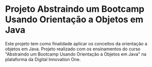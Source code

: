 # Projeto Abstraindo um Bootcamp Usando Orientação a Objetos em Java

Este projeto tem como finalidade aplicar os conceitos da orientação a objetos em Java.
Projeto realizado com os ensinamentos do curso "Abstraindo um Bootcamp Usando Orientação a Objetos em Java" na plataforma da Digital Innovation One.

